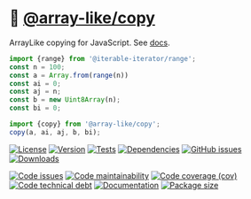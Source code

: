 :barber: [@array-like/copy](https://array-like.github.io/copy)
==

ArrayLike copying for JavaScript.
See [docs](https://array-like.github.io/copy/index.html).

```js
import {range} from '@iterable-iterator/range';
const n = 100;
const a = Array.from(range(n))
const ai = 0;
const aj = n;
const b = new Uint8Array(n);
const bi = 0;

import {copy} from '@array-like/copy';
copy(a, ai, aj, b, bi);
```

[![License](https://img.shields.io/github/license/array-like/copy.svg)](https://raw.githubusercontent.com/array-like/copy/main/LICENSE)
[![Version](https://img.shields.io/npm/v/@array-like/copy.svg)](https://www.npmjs.org/package/@array-like/copy)
[![Tests](https://img.shields.io/github/workflow/status/array-like/copy/ci:cover?event=push&label=tests)](https://github.com/array-like/copy/actions/workflows/ci:cover.yml?query=branch:main)
[![Dependencies](https://img.shields.io/librariesio/github/array-like/copy.svg)](https://github.com/array-like/copy/network/dependencies)
[![GitHub issues](https://img.shields.io/github/issues/array-like/copy.svg)](https://github.com/array-like/copy/issues)
[![Downloads](https://img.shields.io/npm/dm/@array-like/copy.svg)](https://www.npmjs.org/package/@array-like/copy)

[![Code issues](https://img.shields.io/codeclimate/issues/array-like/copy.svg)](https://codeclimate.com/github/array-like/copy/issues)
[![Code maintainability](https://img.shields.io/codeclimate/maintainability/array-like/copy.svg)](https://codeclimate.com/github/array-like/copy/trends/churn)
[![Code coverage (cov)](https://img.shields.io/codecov/c/gh/array-like/copy/main.svg)](https://codecov.io/gh/array-like/copy)
[![Code technical debt](https://img.shields.io/codeclimate/tech-debt/array-like/copy.svg)](https://codeclimate.com/github/array-like/copy/trends/technical_debt)
[![Documentation](https://array-like.github.io/copy/badge.svg)](https://array-like.github.io/copy/source.html)
[![Package size](https://img.shields.io/bundlephobia/minzip/@array-like/copy)](https://bundlephobia.com/result?p=@array-like/copy)

